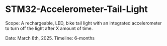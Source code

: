 # STM32-Accelerometer-Tail-Light
Scope: A rechargeable, LED, bike tail light with an integrated accelerometer to turn off the light after X amount of time.

Date: March 8th, 2025. Timeline: 6-months
